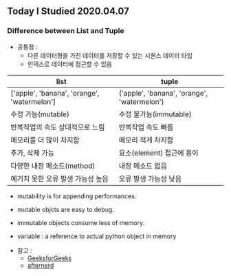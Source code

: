 ## Today I Studied 2020.04.07

### Difference between List and Tuple

* 공통점 :
   - 다른 데이터형을 가진 데이터를 저장할 수 있는 시퀀스 데이터 타입 
   - 인덱스로 데이터에 접근할 수 있음


list         | tuple
------------ | -------------
['apple', 'banana', 'orange', 'watermelon'] | ('apple', 'banana', 'orange', 'watermelon')
수정 가능(mutable) | 수정 불가능(immutable)
반복작업의 속도 상대적으로 느림 | 반복작업 속도 빠름
메모리를 더 많이 차지함 | 메모리 적게 차지함
추가, 삭제 가능 | 요소(element) 접근에 용이
다양한 내장 메소드(method) | 내장 메소드 없음
예기치 못한 오류 발생 가능성 높음 | 오류 발생 가능성 낮음


- mutability is for appending performances.
- mutable objcts are easy to debug.
- immutable objects consume less of memory. 


- variable : a reference to actual python object in memory 


* 참고 :
    - [GeeksforGeeks](https://www.geeksforgeeks.org/python-difference-between-list-and-tuple/)
    - [afternerd](https://www.afternerd.com/blog/difference-between-list-tuple/)
